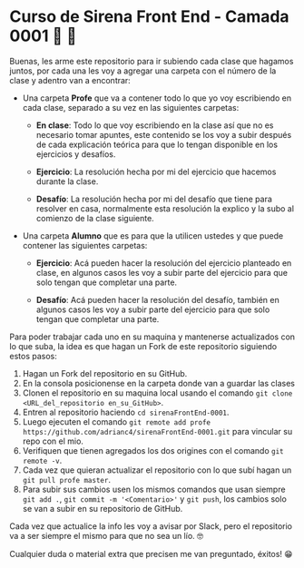 # Curso de Sirena Front End - Camada 0001 💾 🚀

Buenas, les arme este repositorio para ir subiendo cada clase que hagamos juntos, por cada una les voy a agregar una carpeta con el número de la clase y adentro van a encontrar:

- Una carpeta **Profe** que va a contener todo lo que yo voy escribiendo en cada clase, separado a su vez en las siguientes carpetas:

  * **En clase**: Todo lo que voy escribiendo en la clase así que no es necesario tomar apuntes, este contenido se los voy a subir después de cada explicación teórica para que lo tengan disponible en los ejercicios y desafíos.

  * **Ejercicio**: La resolución hecha por mi del ejercicio que hacemos durante la clase.

  * **Desafío**: La resolución hecha por mi del desafío que tiene para resolver en casa, normalmente esta resolución la explico y la subo al comienzo de la clase siguiente.

- Una carpeta **Alumno** que es para que la utilicen ustedes y que puede contener las siguientes carpetas:

  * **Ejercicio**: Acá pueden hacer la resolución del ejercicio planteado en clase, en algunos casos les voy a subir parte del ejercicio para que solo tengan que completar una parte.

  * **Desafío**: Acá pueden hacer la resolución del desafío, también en algunos casos les voy a subir parte del ejercicio para que solo tengan que completar una parte.

Para poder trabajar cada uno en su maquina y mantenerse actualizados con lo que suba, la idea es que hagan un Fork de este repositorio siguiendo estos pasos:


1. Hagan un Fork del repositorio en su GitHub.
2. En la consola posicionense en la carpeta donde van a guardar las clases
3. Clonen el repositorio en su maquina local usando el comando `git clone <URL_del_repositorio en_su_GitHub>`.
4. Entren al repositorio haciendo `cd sirenaFrontEnd-0001`. 
5. Luego ejecuten el comando `git remote add profe https://github.com/adrianc4/sirenaFrontEnd-0001.git` para vincular su repo con el mio.
6. Verifiquen que tienen agregados los dos origines con el comando `git remote -v`.
7. Cada vez que quieran actualizar el repositorio con lo que subí hagan un `git pull profe master`.
8. Para subir sus cambios usen los mismos comandos que usan siempre `git add .`, `git commit -m '<Comentario>'` y `git push`, los cambios solo se van a subir en su repositorio de GitHub.

Cada vez que actualice la info les voy a avisar por Slack, pero el repositorio va a ser siempre el mismo para que no sea un lío. 🤓

Cualquier duda o material extra que precisen me van preguntado, éxitos! 😁